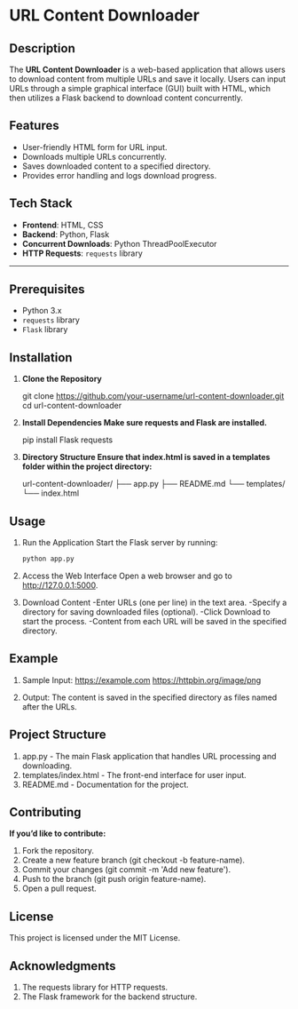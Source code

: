 # URL Content Downloader

## Description
The **URL Content Downloader** is a web-based application that allows users to download content from multiple URLs and save it locally. Users can input URLs through a simple graphical interface (GUI) built with HTML, which then utilizes a Flask backend to download content concurrently.

## Features
- User-friendly HTML form for URL input.
- Downloads multiple URLs concurrently.
- Saves downloaded content to a specified directory.
- Provides error handling and logs download progress.

## Tech Stack
- **Frontend**: HTML, CSS
- **Backend**: Python, Flask
- **Concurrent Downloads**: Python ThreadPoolExecutor
- **HTTP Requests**: `requests` library

---

## Prerequisites
- Python 3.x
- `requests` library
- `Flask` library

## Installation

1. **Clone the Repository**
   
   git clone https://github.com/your-username/url-content-downloader.git
   cd url-content-downloader

2. **Install Dependencies Make sure requests and Flask are installed.**
   
   pip install Flask requests

3. **Directory Structure Ensure that index.html is saved in a templates folder within the project directory:**
   
   url-content-downloader/
   ├── app.py
   ├── README.md
   └── templates/
       └── index.html   

## Usage

1. Run the Application Start the Flask server by running:
   ```bash
   python app.py

2. Access the Web Interface Open a web browser and go to http://127.0.0.1:5000.

3. Download Content
   -Enter URLs (one per line) in the text area.
   -Specify a directory for saving downloaded files (optional).
   -Click Download to start the process.
   -Content from each URL will be saved in the specified directory.

## Example
1. Sample Input:
   https://example.com
   https://httpbin.org/image/png

2. Output: The content is saved in the specified directory as files named after the URLs.   

## Project Structure

1. app.py - The main Flask application that handles URL processing and downloading.
2. templates/index.html - The front-end interface for user input.
3. README.md - Documentation for the project.

## Contributing
**If you’d like to contribute:**

1. Fork the repository.
2. Create a new feature branch (git checkout -b feature-name).
3. Commit your changes (git commit -m 'Add new feature').
4. Push to the branch (git push origin feature-name).
5. Open a pull request.

## License
This project is licensed under the MIT License.

## Acknowledgments
1. The requests library for HTTP requests.
2. The Flask framework for the backend structure.